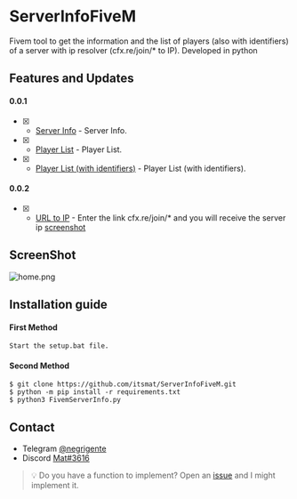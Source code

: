 # ServerInfoFiveM
Fivem tool to get the information and the list of players (also with identifiers) of a server with ip resolver (cfx.re/join/* to IP). Developed in python

## Features and Updates
#### 0.0.1
- [x] - [Server Info](https://github.com/itsmat/ServerInfoFiveM) - Server Info.
- [x] - [Player List](https://github.com/itsmat/ServerInfoFiveM) - Player List.
- [x] - [Player List (with identifiers)](https://github.com/itsmat/ServerInfoFiveM) - Player List (with identifiers).
#### 0.0.2
- [x] - [URL to IP](https://github.com/itsmat/ServerInfoFiveM) - Enter the link cfx.re/join/* and you will receive the server ip [screenshot](https://cdn.discordapp.com/attachments/1035898991893811212/1038744042353201223/Cattura.PNG)

## ScreenShot
![home.png](https://cdn.discordapp.com/attachments/1035898991893811212/1038743135540477972/image.png?size=4096)

## Installation guide

#### First Method
```
Start the setup.bat file.
```

#### Second Method
```
$ git clone https://github.com/itsmat/ServerInfoFiveM.git
$ python -m pip install -r requirements.txt
$ python3 FivemServerInfo.py
```

## Contact
- Telegram [@negrigente](https://t.me/negrigente)
- Discord [Mat#3616](https://github.com/itsmat)

> 💡 Do you have a function to implement? Open an [issue](https://github.com/itsmat/ServerInfoFiveM/issues/new) and I might implement it.
